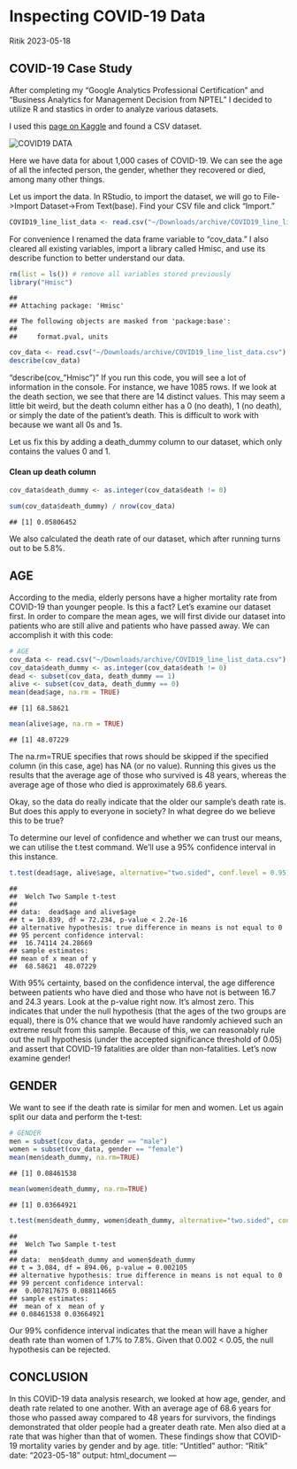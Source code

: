 Inspecting COVID-19 Data
================
Ritik
2023-05-18

## COVID-19 Case Study

After completing my “Google Analytics Professional Certification” and
“Business Analytics for Management Decision from NPTEL” I decided to
utilize R and stastics in order to analyze various datasets.

I used this [page on
Kaggle](https://www.kaggle.com/datasets/sudalairajkumar/novel-corona-virus-2019-dataset/versions/25?resource=download)
and found a CSV dataset.

 
![COVID19 DATA](/../ritikrishi-patch-1/image_covid_data.png)

Here we have data for about 1,000 cases of COVID-19. We can see the age
of all the infected person, the gender, whether they recovered or died,
among many other things.

Let us import the data. In RStudio, to import the dataset, we will go to
File-\>Import Dataset-\>From Text(base). Find your CSV file and click
“Import.”

``` r
COVID19_line_list_data <- read.csv("~/Downloads/archive/COVID19_line_list_data.csv")
```

For convenience I renamed the data frame variable to “cov_data.” I also
cleared all existing variables, import a library called Hmisc, and use
its describe function to better understand our data.

``` r
rm(list = ls()) # remove all variables stored previously
library("Hmisc")  
```

    ## 
    ## Attaching package: 'Hmisc'

    ## The following objects are masked from 'package:base':
    ## 
    ##     format.pval, units

``` r
cov_data <- read.csv("~/Downloads/archive/COVID19_line_list_data.csv")
describe(cov_data) 
```

“describe(cov\_”Hmisc”)” If you run this code, you will see a lot of
information in the console. For instance, we have 1085 rows. If we look
at the death section, we see that there are 14 distinct values. This may
seem a little bit weird, but the death column either has a 0 (no death),
1 (no death), or simply the date of the patient’s death. This is
difficult to work with because we want all 0s and 1s.

Let us fix this by adding a death_dummy column to our dataset, which
only contains the values 0 and 1.

#### Clean up death column

``` r
cov_data$death_dummy <- as.integer(cov_data$death != 0)

sum(cov_data$death_dummy) / nrow(cov_data)
```

    ## [1] 0.05806452

We also calculated the death rate of our dataset, which after running
turns out to be 5.8%.

## AGE

According to the media, elderly persons have a higher mortality rate
from COVID-19 than younger people. Is this a fact? Let’s examine our
dataset first. In order to compare the mean ages, we will first divide
our dataset into patients who are still alive and patients who have
passed away. We can accomplish it with this code:

``` r
# AGE
cov_data <- read.csv("~/Downloads/archive/COVID19_line_list_data.csv")
cov_data$death_dummy <- as.integer(cov_data$death != 0)
dead <- subset(cov_data, death_dummy == 1)
alive <- subset(cov_data, death_dummy == 0)
mean(dead$age, na.rm = TRUE)
```

    ## [1] 68.58621

``` r
mean(alive$age, na.rm = TRUE)
```

    ## [1] 48.07229

The na.rm=TRUE specifies that rows should be skipped if the specified
column (in this case, age) has NA (or no value). Running this gives us
the results that the average age of those who survived is 48 years,
whereas the average age of those who died is approximately 68.6 years.

Okay, so the data do really indicate that the older our sample’s death
rate is. But does this apply to everyone in society? In what degree do
we believe this to be true?

To determine our level of confidence and whether we can trust our means,
we can utilise the t.test command. We’ll use a 95% confidence interval
in this instance.

``` r
t.test(dead$age, alive$age, alternative="two.sided", conf.level = 0.95)
```

    ## 
    ##  Welch Two Sample t-test
    ## 
    ## data:  dead$age and alive$age
    ## t = 10.839, df = 72.234, p-value < 2.2e-16
    ## alternative hypothesis: true difference in means is not equal to 0
    ## 95 percent confidence interval:
    ##  16.74114 24.28669
    ## sample estimates:
    ## mean of x mean of y 
    ##  68.58621  48.07229

With 95% certainty, based on the confidence interval, the age difference
between patients who have died and those who have not is between 16.7
and 24.3 years. Look at the p-value right now. It’s almost zero. This
indicates that under the null hypothesis (that the ages of the two
groups are equal), there is 0% chance that we would have randomly
achieved such an extreme result from this sample. Because of this, we
can reasonably rule out the null hypothesis (under the accepted
significance threshold of 0.05) and assert that COVID-19 fatalities are
older than non-fatalities. Let’s now examine gender!

## GENDER

We want to see if the death rate is similar for men and women. Let us
again split our data and perform the t-test:

``` r
# GENDER
men = subset(cov_data, gender == "male")
women = subset(cov_data, gender == "female")
mean(men$death_dummy, na.rm=TRUE)
```

    ## [1] 0.08461538

``` r
mean(women$death_dummy, na.rm=TRUE)
```

    ## [1] 0.03664921

``` r
t.test(men$death_dummy, women$death_dummy, alternative="two.sided", conf.level = 0.99)
```

    ## 
    ##  Welch Two Sample t-test
    ## 
    ## data:  men$death_dummy and women$death_dummy
    ## t = 3.084, df = 894.06, p-value = 0.002105
    ## alternative hypothesis: true difference in means is not equal to 0
    ## 99 percent confidence interval:
    ##  0.007817675 0.088114665
    ## sample estimates:
    ##  mean of x  mean of y 
    ## 0.08461538 0.03664921

Our 99% confidence interval indicates that the mean will have a higher
death rate than women of 1.7% to 7.8%. Given that 0.002 \< 0.05, the
null hypothesis can be rejected.

## CONCLUSION

In this COVID-19 data analysis research, we looked at how age, gender,
and death rate related to one another. With an average age of 68.6 years
for those who passed away compared to 48 years for survivors, the
findings demonstrated that older people had a greater death rate. Men
also died at a rate that was higher than that of women. These findings
show that COVID-19 mortality varies by gender and by age. title:
“Untitled” author: “Ritik” date: “2023-05-18” output: html_document —


